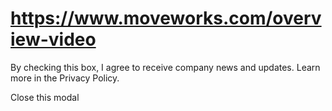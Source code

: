 # https://www.moveworks.com/overview-video

By checking this box, I agree to receive company news and updates. Learn more in the Privacy Policy.







  Close this modal
  


